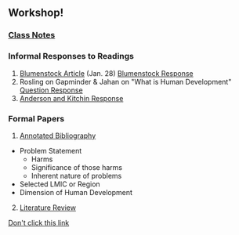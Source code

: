 ## Workshop!

### [Class Notes](https://chase4eck.github.io/workshop-/Class_Notes)

### Informal Responses to Readings

1. [Blumenstock Article](https://www.nature.com/magazine-assets/d41586-018-06215-5/d41586-018-06215-5.pdf) (Jan. 28) [Blumenstock Response](https://chase4eck.github.io/workshop-/blumenstock)
2. Rosling on Gapminder & Jahan on "What is Human Development" [Question Response](https://chase4eck.github.io/workshop-/rosling_jahan)
3. [Anderson and Kitchin Response](https://chase4eck.github.io/workshop-/KitchinAndAnderson)


### Formal Papers

1. [Annotated Bibliography](https://chase4eck.github.io/workshop-/AnnotatedBib)
- Problem Statement
  - Harms
  - Significance of those harms
  - Inherent nature of problems
- Selected LMIC or Region
- Dimension of Human Development


2. [Literature Review](https://chase4eck.github.io/workshop-/LitReview)



[Don't click this link](https://www.youtube.com/watch?v=dQw4w9WgXcQ)
